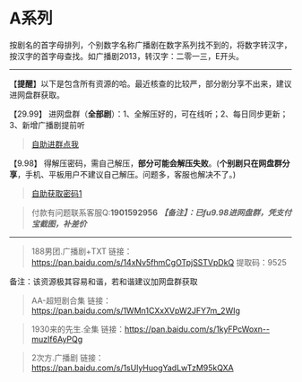 <h1>A系列</h1>
按剧名的首字母排列，个别数字名称广播剧在数字系列找不到的，将数字转汉字，按汉字的首字母查找。如广播剧2013，转汉字：二零一三，E开头。

------

【**提醒**】以下是包含所有资源的哈。最近核查的比较严，部分剧分享不出来，建议进网盘群获取。

【29.99】 进网盘群（**全部剧**）：1、全解压好的，可在线听；2、每日同步更新；3、新增广播剧提前听
>[自助进群点我](http://pay.tupianmima.com/ma.html)

【9.98】 得解压密码，需自己解压，**部分可能会解压失败**。(**个别剧只在网盘群分享**，手机、平板用户不建议自己解压。问题多，客服也解决不了。)

>[自助获取密码1](http://pay.tupianmima.com/ma2.html)

>付款有问题联系客服Q:**1901592956**
***【备注】：已fu9.98进网盘群，凭支付宝截图，补差价***

------

>188男团.广播剧+TXT
链接：https://pan.baidu.com/s/14xNv5fhmCgOTpjSSTVpDkQ
提取码：9525  

备注：该资源极其容易和谐，若和谐建议加网盘群获取

>AA-超短剧合集
链接：https://pan.baidu.com/s/1WMn1CXxXVpW2JFY7m_2WIg

>1930来的先生.全集
链接：https://pan.baidu.com/s/1kyFPcWoxn--muzIf6AyPQg
 
 
>2次方.广播剧
链接：https://pan.baidu.com/s/1sUlyHuogYadLwTzM95kQXA